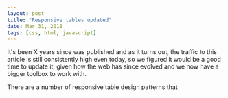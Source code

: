 ```yaml
---
layout: post
title: "Responsive tables updated"
date: Mar 31, 2018
tags: [css, html, javascript]
---
```

It's been X years since []() was published and as it turns out, the traffic to this article is still consistently high even today, so we figured it would be a good time to update it, given how the web has since evolved and we now have a bigger toolbox to work with.

There are a number of responsive table design patterns that 

## 
